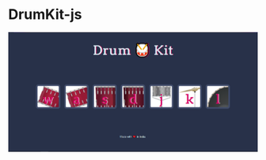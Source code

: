 # DrumKit-js
![Screenshot](https://github.com/iamninad/DrumKit-js/blob/main/images/ss.png?raw=true)
